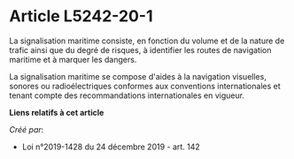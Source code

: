 # Article L5242-20-1

La signalisation maritime consiste, en fonction du volume et de la nature de trafic ainsi que du degré de risques, à
identifier les routes de navigation maritime et à marquer les dangers.

La signalisation maritime se compose d'aides à la navigation visuelles, sonores ou radioélectriques conformes aux conventions
internationales et tenant compte des recommandations internationales en vigueur.

**Liens relatifs à cet article**

_Créé par_:

  - Loi n°2019-1428 du 24 décembre 2019 - art. 142
